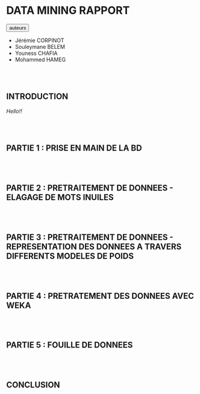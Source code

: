 DATA MINING RAPPORT
=====================

<div class="authors">
    <button type="button" class="btn btn-raised ripple-effect btn-primary toggle">auteurs</button>
    <div class='toggled'>
        <ul>
            <li>Jérémie CORPINOT</li>
            <li>Souleymane BELEM</li>
            <li>Youness CHAFIA</li>
            <li>Mohammed HAMEG</li>
        </ul>
    </div>
</div>


<br><br>
## INTRODUCTION

*Hello!!*

<br><br>
## PARTIE 1 : PRISE EN MAIN DE LA BD

<br><br>
## PARTIE 2 : PRETRAITEMENT DE DONNEES - ELAGAGE DE MOTS INUILES

<br><br>
## PARTIE 3 : PRETRAITEMENT DE DONNEES - REPRESENTATION DES DONNEES A TRAVERS DIFFERENTS MODELES DE POIDS

<br><br>
## PARTIE 4 : PRETRATEMENT DES DONNEES AVEC WEKA

<br><br>
## PARTIE 5 : FOUILLE DE DONNEES

<br><br>
## CONCLUSION
